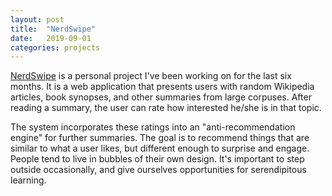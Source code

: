 ```yaml
---
layout: post
title:  "NerdSwipe"
date:   2019-09-01
categories: projects
---
```


[NerdSwipe](https://nerdswipe.org/) is a personal project I've been working on for the last six months. It is a web application that presents users with random Wikipedia articles, book synopses, and other summaries from large corpuses. After reading a summary, the user can rate how interested he/she is in that topic.
                                                                                                        
The system incorporates these ratings into an "anti-recommendation engine" for further summaries. The goal is to recommend things that are similar to what a user likes, but different enough to surprise and engage. People tend to live in bubbles of their own design. It's important to step outside occasionally, and give ourselves opportunities for serendipitous learning.
